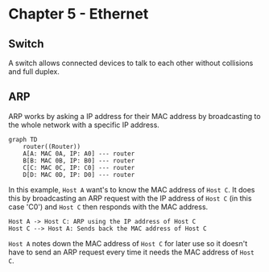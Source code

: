 # Chapter 5 - Ethernet

## Switch

A switch allows connected devices to talk to each other without collisions and full duplex.

## ARP

ARP works by asking a IP address for their MAC address by broadcasting to the whole network with a specific IP address.

```mermaid
graph TD
	router((Router))
	A[A: MAC 0A, IP: A0] --- router
	B[B: MAC 0B, IP: B0] --- router
	C[C: MAC 0C, IP: C0] --- router
	D[D: MAC 0D, IP: D0] --- router
```

In this example, `Host A` want's to know the MAC address of  `Host C`. It does this by broadcasting an ARP request with the IP address of `Host C` (in this case 'C0') and `Host C` then responds with the MAC address.

```sequence
Host A -> Host C: ARP using the IP address of Host C
Host C --> Host A: Sends back the MAC address of Host C
```

`Host A` notes down the MAC address of `Host C` for later use so it doesn't have to send an ARP request every time it needs the MAC address of `Host C`.



